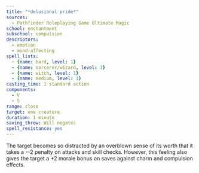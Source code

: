 ```yaml
---
title: "*delusional pride*"
sources:
  - Pathfinder Roleplaying Game Ultimate Magic
school: enchantment
subschool: compulsion
descriptors:
  - emotion
  - mind-affecting
spell_lists:
  - {name: bard, level: 1}
  - {name: sorcerer/wizard, level: 1}
  - {name: witch, level: 1}
  - {name: medium, level: 1}
casting_time: 1 standard action
components:
  - V
  - S
range: close
target: one creature
duration: 1 minute
saving_throw: Will negates
spell_resistance: yes
---
```


The target becomes so distracted by an overblown sense of its worth that it takes a --2 penalty on attacks and skill checks. However, this feeling also gives the target a +2 morale bonus on saves against charm and compulsion effects.


